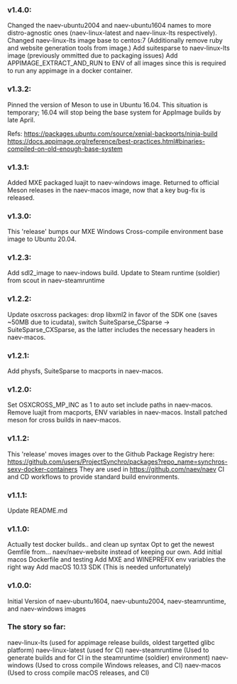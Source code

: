 ### v1.4.0:
Changed the naev-ubuntu2004 and naev-ubuntu1604 names to more distro-agnostic ones (naev-linux-latest and naev-linux-lts respectively).
Changed naev-linux-lts image base to centos:7 (Additionally remove ruby and website generation tools from image.)
Add suitesparse to naev-linux-lts image (previously ommitted due to packaging issues)
Add APPIMAGE_EXTRACT_AND_RUN to ENV of all images since this is required to run any appimage in a docker container.

### v1.3.2:
Pinned the version of Meson to use in Ubuntu 16.04. 
This situation is temporary; 16.04 will stop being the base system for AppImage builds by late April. 

Refs: https://packages.ubuntu.com/source/xenial-backports/ninja-build https://docs.appimage.org/reference/best-practices.html#binaries-compiled-on-old-enough-base-system

### v1.3.1:
Added MXE packaged luajit to naev-windows image.
Returned to official Meson releases in the naev-macos image, now that a key bug-fix is released.

### v1.3.0:
This 'release' bumps our MXE Windows Cross-compile environment base image to Ubuntu 20.04.

### v1.2.3:
Add sdl2_image to naev-indows build.
Update to Steam runtime (soldier) from scout in naev-steamruntime

### v1.2.2:
Update osxcross packages: drop libxml2 in favor of the SDK one (saves ~50MB due to icudata), switch SuiteSparse_CSparse -> SuiteSparse_CXSparse, as the latter includes the necessary headers in naev-macos.

### v1.2.1:
Add physfs, SuiteSparse to macports in naev-macos.

### v1.2.0:
Set OSXCROSS_MP_INC as 1 to auto set include paths in naev-macos.
Remove luajit from macports, ENV variables in naev-macos.
Install patched meson for cross builds in naev-macos.

### v1.1.2:
This 'release' moves images over to the Github Package Registry here: <https://github.com/users/ProjectSynchro/packages?repo_name=synchros-sexy-docker-containers>
They are used in <https://github.com/naev/naev> CI and CD workflows to provide standard build environments.

### v1.1.1:
Update README.md

### v1.1.0:
Actually test docker builds.. and clean up syntax
Opt to get the newest Gemfile from... naev/naev-website instead of keeping our own.
Add initial macos Dockerfile and testing
Add MXE and WINEPREFIX env variables the right way
Add macOS 10.13 SDK (This is needed unfortunately)

### v1.0.0:
Initial Version of naev-ubuntu1604, naev-ubuntu2004, naev-steamruntime, and naev-windows images

### The story so far:
naev-linux-lts (used for appimage release builds, oldest targetted glibc platform)
naev-linux-latest (used for CI)
naev-steamruntime (Used to generate builds and for CI in the steamruntime (soldier) environment)
naev-windows (Used to cross compile Windows releases, and CI)
naev-macos (Used to cross compile macOS releases, and CI)
